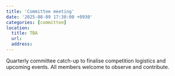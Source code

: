 ```yaml
---
title: 'Committee meeting'
date: '2025-08-09 17:30:00 +0930'
categories: [committee]
location:
  title: TBA
  url:
  address:
---
```

Quarterly committee catch-up to finalise competition logistics and upcoming events.  All members welcome to observe and contribute.
